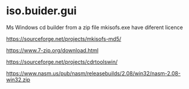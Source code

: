 # iso.buider.gui
Ms Windows cd builder from a zip file
mkisofs.exe have diferent licence 

https://sourceforge.net/projects/mkisofs-md5/


https://www.7-zip.org/download.html


https://sourceforge.net/projects/cdrtoolswin/



https://www.nasm.us/pub/nasm/releasebuilds/2.08/win32/nasm-2.08-win32.zip

